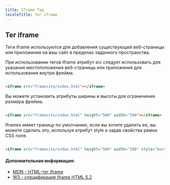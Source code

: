 ```yaml
---
title: Iframe Tag
localeTitle: Тег iframe
---
```

## Тег iframe

Теги iframe используются для добавления существующей веб-страницы или приложения на ваш сайт в пределах заданного пространства.

При использовании тегов iframe атрибут src следует использовать для указания местоположения веб-страницы или приложения для использования внутри фрейма.

```html

<iframe src="framesite/index.html"></iframe> 
```

Вы можете установить атрибуты ширины и высоты для ограничения размера фрейма.

```html

<iframe src="framesite/index.html" height="500" width="200"></iframe> 
```

Iframes имеет границу по умолчанию, если вы хотите удалить ее, вы можете сделать это, используя атрибут style и задав свойства рамки CSS none.

```html

<iframe src="framesite/index.html" height="500" width="200" style="border:none;"></iframe> 
```

#### Дополнительная информация:

*   [MDN - HTML-тег iframe](https://developer.mozilla.org/en-US/docs/Web/HTML/Element/iframe)
*   [W3 - спецификация iframe HTML 5.2](https://www.w3.org/TR/html5/semantics-embedded-content.html#the-iframe-element)
